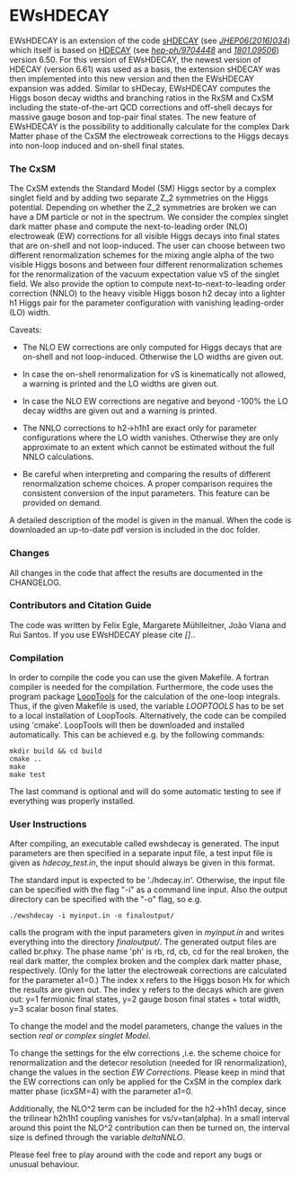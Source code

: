 # EWsHDECAY

EWsHDECAY is an extension of the code [sHDECAY][] (see *[JHEP06(2016)034]*) which itself is based on [HDECAY][] (see *[hep-ph/9704448]* and
*[1801.09506]*) version 6.50. For this version of EWsHDECAY, the newest version of HDECAY (version 6.61) was used as a basis, the extension sHDECAY was then implemented into this new version and then the EWsHDECAY expansion was added. Similar to sHDecay, EWsHDECAY computes the Higgs boson decay widths and branching ratios in the RxSM and CxSM including the state-of-the-art QCD corrections and off-shell decays for massive gauge boson and top-pair final states. The new feature of EWsHDECAY is the possibility to additionally calculate for the complex Dark Matter phase of the CxSM the electroweak corrections to the Higgs decays into non-loop induced and on-shell final states.

### The CxSM

The CxSM extends the Standard Model (SM) Higgs sector by a complex singlet field and by adding two separate Z_2 symmetries on the Higgs potential. Depending on whether the Z_2 symmetries are broken we can have a DM particle or not in the spectrum. We consider the complex singlet dark matter phase and compute the next-to-leading order (NLO) electroweak (EW) corrections for all visible Higgs decays into final states that are on-shell and not loop-induced. The user can choose between two different renormalization schemes for the mixing angle alpha of the two visible Higgs bosons and between four different renormalization schemes for the renormalization of the vacuum expectation value vS of the singlet field. We also provide the option to compute next-to-next-to-leading order correction (NNLO) to the heavy visible Higgs boson h2 decay into a lighter h1 Higgs pair for the parameter configuration with vanishing leading-order (LO) width.

Caveats:

- The NLO EW corrections are only computed for Higgs decays that are on-shell and not loop-induced. Otherwise the LO widths are given out.

- In case the on-shell renormalization for vS is kinematically not allowed, a warning is printed and the LO widths are given out.

- In case the NLO EW corrections are negative and beyond -100% the LO decay widths are given out and a warning is printed.

- The NNLO corrections to h2->h1h1 are exact only for parameter configurations where the LO width vanishes. Otherwise they are only approximate to an extent which cannot be estimated without the full NNLO calculations.

- Be careful when interpreting and comparing the results of different renormalization scheme choices. A proper comparison requires the consistent conversion of the input parameters. This feature can be provided on demand.

A detailed description of the model is given in the manual. When the
code is downloaded an up-to-date pdf version is included in the doc
folder.

### Changes
All changes in the code that affect the results are documented in the CHANGELOG.


### Contributors and Citation Guide
The code was written by Felix Egle, Margarete Mühlleitner, João Viana and Rui Santos. If you use EWsHDECAY please cite *[]*..


### Compilation
In order to compile the code you can use the given Makefile. A fortran compiler is needed for the compilation. Furthermore, the code uses the program package [LoopTools][] for the calculation of the one-loop integrals. Thus, if the given Makefile is used, the variable *LOOPTOOLS* has to be set to a local installation of LoopTools.
Alternatively, the code can be compiled using 'cmake'. LoopTools will then be downloaded and installed automatically. This can be achieved e.g. by the following commands:

    mkdir build && cd build
    cmake ..
    make
    make test

The last command is optional and will do some automatic testing to see if everything was properly installed.

### User Instructions
After compiling, an executable called ewshdecay is generated. The input parameters are then specified in a separate input file, a test input file is given as *hdecay_test.in*, the input should always be given in this format.

The standard input is expected to be './hdecay.in'. Otherwise, the input file can be specified with the flag "-i" as a command line input. Also the output directory can be specified with the "-o" flag, so e.g.

    ./ewshdecay -i myinput.in -o finaloutput/

calls the program with the input parameters given in *myinput.in* and writes everything into the directory *finaloutput/*. The generated output files are called br.phxy. The phase name 'ph' is rb, rd, cb, cd for the real broken, the real dark matter, the complex broken and the complex dark matter phase, respectively. (Only for the latter the electroweak corrections are calculated for the parameter a1=0.) The index x refers to the Higgs boson Hx for which the results are given out. The index y refers to the decays which are given out: y=1 fermionic final states, y=2 gauge boson final states + total width, y=3 scalar boson final states.

To change the model and the model parameters, change the values in the section *real or complex singlet Model*.

To change the settings for the elw corrections ,i.e. the scheme choice for renormalization and the detecor resolution (needed for IR renormalization), change the values in the section *EW Corrections*. Please keep in mind that the EW corrections can only be applied for the CxSM in the complex dark matter phase (icxSM=4) with the parameter a1=0.

Additionally, the NLO^2 term can be included for the h2->h1h1 decay, since the trilinear h2h1h1 coupling vanishes for vs/v=tan(alpha). In a small interval around this point the NLO^2 contribution can then be turned on, the interval size is defined through the variable *deltaNNLO*.


Please feel free to play around with the code and report any bugs or unusual behaviour.


<!-- Below are the links referenced in the text (copied von NHDecay). -->

<!--LoopTools reference  -->
[LoopTools]: https://feynarts.de/looptools/

<!-- sHDECAY references -->
[sHDECAY]: https://www.itp.kit.edu/~maggie/sHDECAY/
[JHEP06(2016)034]: https://doi.org/10.1007/JHEP06(2016)034
<!-- HDECAY references -->
[HDECAY]:  http://tiger.web.psi.ch/proglist.html
[hep-ph/9704448]: https://www.sciencedirect.com/science/article/pii/S0010465597001239?via%3Dihub
[1801.09506]: https://www.sciencedirect.com/science/article/abs/pii/S0010465518304260?via%3Dihub
